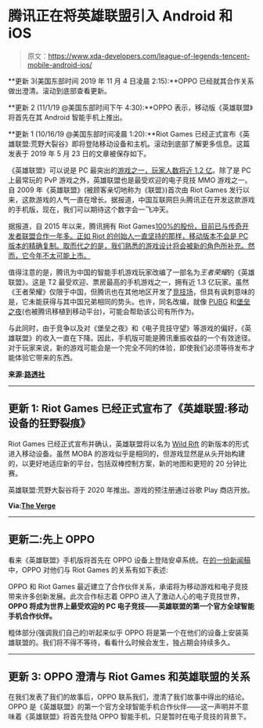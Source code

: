 # 腾讯正在将英雄联盟引入 Android 和 iOS

> 原文：<https://www.xda-developers.com/league-of-legends-tencent-mobile-android-ios/>

**更新 3(美国东部时间 2019 年 11 月 4 日凌晨 2:15):**OPPO 已经就其合作关系做出澄清。滚动到底部查看更新。

**更新 2 (11/1/19 @美国东部时间下午 4:30):**OPPO 表示，移动版《英雄联盟》将首先在其 Android 智能手机上推出。

**更新 1 (10/16/19 @美国东部时间凌晨 1:20):**Riot Games 已经正式宣布《英雄联盟:荒野大裂谷》即将登陆移动设备和主机。滚动到底部了解更多信息。这篇发表于 2019 年 5 月 23 日的文章被保存如下。

《英雄联盟》可以说是 PC 最突出的[游戏之一，玩家人数](https://www.xda-developers.com/steam-link-anywhere-pc-games-android/)[将近 1.2 亿](https://en.wikipedia.org/wiki/League_of_Legends)。除了是 PC 上最常玩的 PvP 游戏之外，英雄联盟也是最受欢迎的电子竞技 MMO 游戏之一。自 2009 年《英雄联盟》(被顾客亲切地称为《联盟》)首次由 Riot Games 发行以来，这款游戏的人气一直在增长。据报道，中国互联网巨头腾讯正在开发这款游戏的手机版，现在，我们可以期待这个数字会一飞冲天。

据报道，自 2015 年以来，腾讯拥有 Riot Games[100%的股份，目前已与传奇开发者联盟合作一年多。正如 Riot 的创始人一直坚持的那样，移动版本不会是 PC 版本的精确复制。取而代之的是，我们熟悉的游戏设计将会被新的角色所补充。然而，它今年不太可能上市。](https://www.polygon.com/2015/12/16/10326320/riot-games-now-owned-entirely-by-tencent)

值得注意的是，腾讯为中国的智能手机游戏玩家改编了一部名为*王者荣耀*的《英雄联盟》。这是 T2 最受欢迎、票房最高的手机游戏之一，拥有近 1.3 亿玩家。虽然《王者荣耀》仅限于中国，但腾讯也在其他地区开发了[竞技场](https://play.google.com/store/apps/details?id=com.ngame.allstar.eu&hl=en_IN)，但具有讽刺意味的是，它未能获得与其中国兄弟相同的势头。也许，同名改编，就像 [PUBG](https://www.xda-developers.com/pubg-mobile-v0120-new-darkest-night-zombie-mode-scheduled-april-17/) 和[堡垒之夜](https://www.xda-developers.com/fortnite-android-bluetooth-controllers-60fps/)(也被腾讯移植到移动平台)，可能会帮助该公司有所作为。

与此同时，由于竞争以及对《堡垒之夜》和《电子竞技守望》等游戏的偏好，《英雄联盟》的收入一直在下降。因此，手机版可能是腾讯重振收益的一个有效途径。对于玩家来说，新的游戏可能会是一个完全不同的体验，即使我们必须等待发布才能体验它带来的东西。

**来源:[路透社](https://www.reuters.com/article/us-tencent-holdings-videogames/exclusive-tencent-and-riot-games-developing-mobile-version-of-league-of-legends-sources-idUSKCN1SS0ZJ)**

* * *

## 更新 1: Riot Games 已经正式宣布了《英雄联盟:移动设备的狂野裂痕》

Riot Games 已经正式宣布并确认，英雄联盟将以名为 [Wild Rift](https://wildrift.leagueoflegends.com/) 的新版本的形式进入移动设备。虽然 MOBA 的游戏似乎是相同的，但游戏显然是从头开始构建的，以更好地适应新的平台，包括双棒控制方案，新的地图和更短的 20 分钟比赛。

英雄联盟:荒野大裂谷将于 2020 年推出。游戏的预注册通过谷歌 Play 商店开放。

**Via:[The Verge](https://www.theverge.com/2019/10/15/20915315/league-of-legends-wild-rift-mobile-console-launch)**

* * *

## 更新二:先上 OPPO

看来《英雄联盟》手机版将首先在 OPPO 设备上登陆安卓系统。在[的一份新闻稿](https://www.oppo.com/en/about-us/press/the-future-of-mobile-technology-and-esports-/)中，OPPO 对他们与 Riot Games 的关系有如下表述:

OPPO 和 Riot Games 最近建立了合作伙伴关系，承诺将为移动游戏和电子竞技带来许多创新发展。此次合作标志着 OPPO 进入了激动人心的电子竞技世界， **OPPO 将成为世界上最受欢迎的 PC 电子竞技——英雄联盟的第一个官方全球智能手机合作伙伴。**

粗体部分(强调我们自己的)听起来似乎 OPPO 将是第一个在他们的设备上安装英雄联盟的。我们将不得不等待，看看什么时候会发生，独占期会持续多久。

* * *

## 更新 3: OPPO 澄清与 Riot Games 和英雄联盟的关系

在我们发表了我们的故事后，OPPO 联系我们，澄清了我们故事中得出的结论。OPPO 是《英雄联盟》的第一个官方全球智能手机合作伙伴——这一声明并不意味着《英雄联盟》将首先登陆 OPPO 智能手机，只是暂时在电子竞技的背景下。